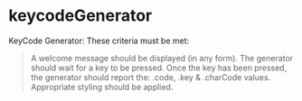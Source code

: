 # keycodeGenerator

KeyCode Generator:
These criteria must be met:
> A welcome message should be displayed (in any form).
> The generator should wait for a key to be pressed.
> Once the key has been pressed, the generator should report the:   .code, .key & .charCode values.
> Appropriate styling should be applied.
